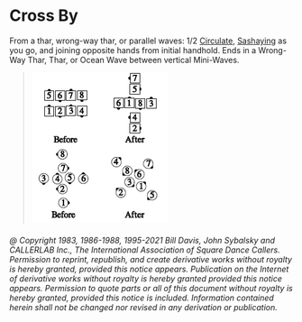
# Cross By


From a thar, wrong-way thar, or parallel waves:
1/2 [Circulate](../b1/circulate.md),
[Sashaying](../b1/sashay.md) as you go, and joining opposite
hands from initial handhold. Ends in a Wrong-Way Thar,
Thar, or Ocean Wave between vertical Mini-Waves.

> 
> ![alt](cross_by.png)
>

###### @ Copyright 1983, 1986-1988, 1995-2021 Bill Davis, John Sybalsky and CALLERLAB Inc., The International Association of Square Dance Callers. Permission to reprint, republish, and create derivative works without royalty is hereby granted, provided this notice appears. Publication on the Internet of derivative works without royalty is hereby granted provided this notice appears. Permission to quote parts or all of this document without royalty is hereby granted, provided this notice is included. Information contained herein shall not be changed nor revised in any derivation or publication.
